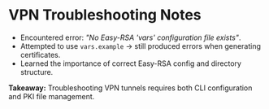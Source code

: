 # VPN Troubleshooting Notes

- Encountered error: *"No Easy-RSA 'vars' configuration file exists"*.
- Attempted to use `vars.example` → still produced errors when generating certificates.
- Learned the importance of correct Easy-RSA config and directory structure.

**Takeaway:** Troubleshooting VPN tunnels requires both CLI configuration and PKI file management.
